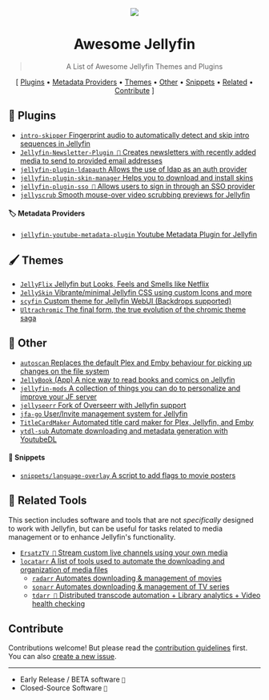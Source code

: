 <p align="center">
  <img src="https://user-images.githubusercontent.com/71837281/224832049-05e56fd0-84cb-48a9-b81c-6d9273e013e3.svg" />
  <h1 align="center">Awesome Jellyfin</h1>
</p>


<blockquote align="center"> A List of Awesome Jellyfin Themes and Plugins</blockquote>

<p align="center">
[
  <a href="#-plugins">Plugins</a> •
  <a href="#%EF%B8%8F-metadata-providers">Metadata Providers</a> •
  <a href="%EF%B8%8F-themes">Themes</a> •
  <a href="#-other">Other</a> • 
  <a href="#-snippets">Snippets</a> •
  <a href="#-related-tools">Related</a> • 
  <a href="#contribute">Contribute</a>
]
</p>


## 🧩 Plugins

- [`intro-skipper` Fingerprint audio to automatically detect and skip intro sequences in Jellyfin](https://github.com/ConfusedPolarBear/intro-skipper)
- [`Jellyfin-Newsletter-Plugin 🔸` Creates newsletters with recently added media to send to provided email addresses](https://github.com/Cloud9Developer/Jellyfin-Newsletter-Plugin)
- [`jellyfin-plugin-ldapauth` Allows the use of ldap as an auth provider](https://github.com/jellyfin/jellyfin-plugin-ldapauth)
- [`jellyfin-plugin-skin-manager` Helps you to download and install skins](https://github.com/danieladov/jellyfin-plugin-skin-manager)
- [`jellyfin-plugin-sso 🔸` Allows users to sign in through an SSO provider](https://github.com/9p4/jellyfin-plugin-sso)
- [`jellyscrub` Smooth mouse-over video scrubbing previews for Jellyfin](https://github.com/nicknsy/jellyscrub)


#### 🏷️ Metadata Providers

- [`jellyfin-youtube-metadata-plugin` Youtube Metadata Plugin for Jellyfin](https://github.com/ankenyr/jellyfin-youtube-metadata-plugin)


## 🖌️ Themes

- [`JellyFlix` Jellyfin but Looks, Feels and Smells like Netflix](https://github.com/prayag17/JellyFlix)
- [`JellySkin` Vibrante/minimal Jellyfin CSS using custom Icons and more](https://github.com/prayag17/JellySkin)
- [`scyfin` Custom theme for Jellyfin WebUI (Backdrops supported)](https://github.com/loof2736/scyfin)
- [`Ultrachromic` The final form, the true evolution of the chromic theme saga](https://github.com/CTalvio/Ultrachromic)


## 👾 Other

- [`autoscan` Replaces the default Plex and Emby behaviour for picking up changes on the file system](https://github.com/Cloudbox/autoscan)
- [`JellyBook` (App) A nice way to read books and comics on Jellyfin](https://github.com/Kara-Zor-El/JellyBook)
- [`jellyfin-mods` A collection of things you can do to personalize and improve your JF server](https://github.com/BobHasNoSoul/jellyfin-mods)
- [`jellyseerr` Fork of Overseerr with Jellyfin support](https://github.com/Fallenbagel/jellyseerr)
- [`jfa-go` User/Invite management system for Jellyfin](https://github.com/hrfee/jfa-go)
- [`TitleCardMaker` Automated title card maker for Plex, Jellyfin, and Emby](https://github.com/CollinHeist/TitleCardMaker)
- [`ytdl-sub` Automate downloading and metadata generation with YoutubeDL](https://github.com/jmbannon/ytdl-sub)

#### 📜 Snippets

- [`snippets/language-overlay` A script to add flags to movie posters](snippets/language-overlay)


## 🌌 Related Tools

This section includes software and tools that are not _specifically_ designed to work with Jellyfin, but can be useful for tasks related to media management or to enhance Jellyfin's functionality.

- [`ErsatzTV 🔸` Stream custom live channels using your own media](https://github.com/jasongdove/ErsatzTV)
- [`locatarr` A list of tools used to automate the downloading and organization of media files](https://github.com/BrenekH/locatarr)
  - [`radarr` Automates downloading & management of movies](https://github.com/Radarr/Radarr)
  - [`sonarr` Automates downloading & management of TV series](https://github.com/Sonarr/Sonarr)
  - [`tdarr 📛` Distributed transcode automation + Library analytics + Video health checking](https://github.com/HaveAGitGat/Tdarr)


## Contribute

Contributions welcome! But please read the [contribution guidelines](CONTRIBUTING.md) first.  
You can also [create a new issue](https://github.com/awesome-jellyfin/awesome-jellyfin/issues/new).

---

* Early Release / BETA software ` 🔸 `
* Closed-Source Software ` 📛 `
